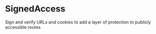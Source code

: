 # SignedAccess
Sign and verify URLs and cookies to add a layer of protection to publicly accessible routes